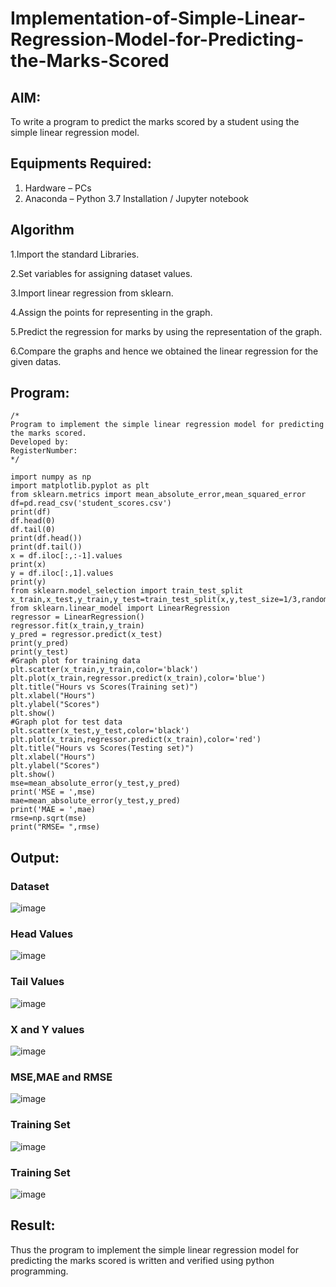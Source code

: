 # Implementation-of-Simple-Linear-Regression-Model-for-Predicting-the-Marks-Scored

## AIM:
To write a program to predict the marks scored by a student using the simple linear regression model.

## Equipments Required:
1. Hardware – PCs
2. Anaconda – Python 3.7 Installation / Jupyter notebook

## Algorithm

1.Import the standard Libraries. 

2.Set variables for assigning dataset values. 

3.Import linear regression from sklearn. 

4.Assign the points for representing in the graph. 

5.Predict the regression for marks by using the representation of the graph. 

6.Compare the graphs and hence we obtained the linear regression for the given datas.

## Program:
```
/*
Program to implement the simple linear regression model for predicting the marks scored.
Developed by: 
RegisterNumber:  
*/
```
```import pandas as pd
import numpy as np
import matplotlib.pyplot as plt
from sklearn.metrics import mean_absolute_error,mean_squared_error
df=pd.read_csv('student_scores.csv')
print(df)
df.head(0)
df.tail(0)
print(df.head())
print(df.tail())
x = df.iloc[:,:-1].values
print(x)
y = df.iloc[:,1].values
print(y)
from sklearn.model_selection import train_test_split
x_train,x_test,y_train,y_test=train_test_split(x,y,test_size=1/3,random_state=0)
from sklearn.linear_model import LinearRegression
regressor = LinearRegression()
regressor.fit(x_train,y_train)
y_pred = regressor.predict(x_test)
print(y_pred)
print(y_test)
#Graph plot for training data
plt.scatter(x_train,y_train,color='black')
plt.plot(x_train,regressor.predict(x_train),color='blue')
plt.title("Hours vs Scores(Training set)")
plt.xlabel("Hours")
plt.ylabel("Scores")
plt.show()
#Graph plot for test data
plt.scatter(x_test,y_test,color='black')
plt.plot(x_train,regressor.predict(x_train),color='red')
plt.title("Hours vs Scores(Testing set)")
plt.xlabel("Hours")
plt.ylabel("Scores")
plt.show()
mse=mean_absolute_error(y_test,y_pred)
print('MSE = ',mse)
mae=mean_absolute_error(y_test,y_pred)
print('MAE = ',mae)
rmse=np.sqrt(mse)
print("RMSE= ",rmse)
```
## Output:
### Dataset
![image](https://github.com/user-attachments/assets/dce6e83d-f12f-40fa-a9ef-56bbfc305fcd)

### Head Values
![image](https://github.com/user-attachments/assets/48538b10-8998-4379-ba05-ea2362424028)

### Tail Values
![image](https://github.com/user-attachments/assets/fd79fe88-c257-4f4e-adbc-429359717b1f)

### X and Y values
![image](https://github.com/user-attachments/assets/6e20ef11-982a-4244-ac6d-b6bda7a87181)

### MSE,MAE and RMSE
![image](https://github.com/user-attachments/assets/3c86d052-e3c8-423b-88b9-5c934e72c197)

### Training Set
![image](https://github.com/user-attachments/assets/26737b96-859e-49e5-aff0-264c8fb7f66e)

### Training Set
![image](https://github.com/user-attachments/assets/6f359e02-1f54-41d6-8b95-bea8e8c1a691)


## Result:
Thus the program to implement the simple linear regression model for predicting the marks scored is written and verified using python programming.
